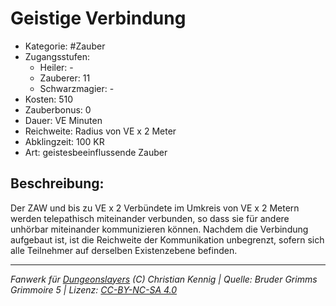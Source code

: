# Geistige Verbindung  
- Kategorie: #Zauber  
- Zugangsstufen:  
  - Heiler: -  
  - Zauberer: 11  
  - Schwarzmagier: -  
- Kosten: 510  
- Zauberbonus: 0  
- Dauer: VE Minuten  
- Reichweite: Radius von VE x 2 Meter  
- Abklingzeit: 100 KR  
- Art: geistesbeeinflussende Zauber     

## Beschreibung:
Der ZAW und bis zu VE x 2 Verbündete im Umkreis von VE x 2 Metern werden telepathisch miteinander verbunden, so dass sie für andere unhörbar miteinander kommunizieren können. Nachdem die Verbindung aufgebaut ist, ist die Reichweite der Kommunikation unbegrenzt, sofern sich alle Teilnehmer auf derselben Existenzebene befinden.


___
*Fanwerk für [Dungeonslayers](https://www.dungeonslayers.net/) (C) Christian Kennig | Quelle: Bruder Grimms Grimmoire 5 | Lizenz: [CC-BY-NC-SA 4.0](https://creativecommons.org/licenses/by-nc-sa/4.0/deed.de)*